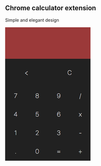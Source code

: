 Chrome calculator extension
----------------------------
Simple and elegant design

![alt tag](https://github.com/patel445/PrettyCalc/blob/master/promotion/PrettyCalc.png?raw=true)
